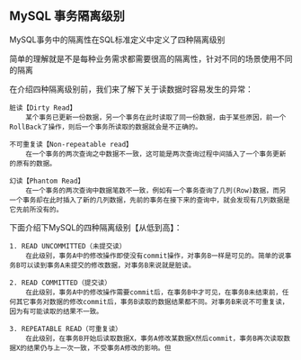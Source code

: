 
## MySQL 事务隔离级别

MySQL事务中的隔离性在SQL标准定义中定义了四种隔离级别

简单的理解就是不是每种业务需求都需要很高的隔离性，针对不同的场景使用不同的隔离

在介绍四种隔离级别前，我们来了解下关于读数据时容易发生的异常：

    脏读【Dirty Read】 
        某个事务已更新一份数据，另一个事务在此时读取了同一份数据，由于某些原因，前一个RollBack了操作，则后一个事务所读取的数据就会是不正确的。
             
    不可重复读【Non-repeatable read】
        在一个事务的两次查询之中数据不一致，这可能是两次查询过程中间插入了一个事务更新的原有的数据。
             
    幻读【Phantom Read】
        在一个事务的两次查询中数据笔数不一致，例如有一个事务查询了几列(Row)数据，而另一个事务却在此时插入了新的几列数据，先前的事务在接下来的查询中，就会发现有几列数据是它先前所没有的。


下面介绍下MySQL的四种隔离级别【从低到高】：

    1. READ UNCOMMITTED（未提交读）
        在此级别，事务A中的修改操作即使没有commit操作，对事务B一样是可见的。简单的说事务B可以读到事务A未提交的修改数据，对事务B来说就是脏读。
        
    2. READ COMMITTED（提交读）
        在此级别，事务A中的修改操作需要commit后，在事务B中才可见，在事务B未结束前，任何其它事务对数据的修改commit后，事务B读取的数据结果都不同。对事务B来说不可重复读，因为有可能读取的结果不一致。
        
    3. REPEATABLE READ（可重复读）
        在此级别，在事务B开始后读取数据X，事务A修改某数据X然后commit，事务B再次读取数据X的结果仍与上一次一致，不受事务A修改的影响。但
        
    
        

